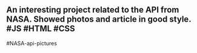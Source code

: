 ## An interesting project related to the API from NASA. Showed photos and article in good style. #JS #HTML #CSS

#NASA-api-pictures
